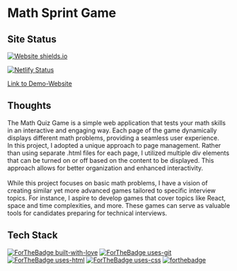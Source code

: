 # Math Sprint Game

## Site Status 
[![Website shields.io](https://img.shields.io/website-up-down-green-red/http/shields.io.svg)](http://shields.io/)

[![Netlify Status](https://api.netlify.com/api/v1/badges/34f18c15-a90b-4ea3-b5fe-d2116e9cbabb/deploy-status)](https://app.netlify.com/sites/devon-math-sprint-game/deploys)

[Link to Demo-Website](https://devon-math-sprint-game.netlify.app/)

## Thoughts

The Math Quiz Game is a simple web application that tests your math skills in an interactive and engaging way. Each page of the game dynamically displays different math problems, providing a seamless user experience.
<br>
In this project, I adopted a unique approach to page management. Rather than using separate .html files for each page, I utilized multiple div elements that can be turned on or off based on the content to be displayed. This approach allows for better organization and enhanced interactivity.
<br><br>
While this project focuses on basic math problems, I have a vision of creating similar yet more advanced games tailored to specific interview topics. For instance, I aspire to develop games that cover topics like React, space and time complexities, and more. These games can serve as valuable tools for candidates preparing for technical interviews.

## Tech Stack
[![ForTheBadge built-with-love](http://ForTheBadge.com/images/badges/built-with-love.svg)](https://github.com/sahiljamwal)
[![ForTheBadge uses-git](http://ForTheBadge.com/images/badges/uses-git.svg)](https://GitHub.com/)
[![ForTheBadge uses-html](http://ForTheBadge.com/images/badges/uses-html.svg)](http://ForTheBadge.com)
[![ForTheBadge uses-css](http://ForTheBadge.com/images/badges/uses-css.svg)](http://ForTheBadge.com)
[![forthebadge](https://forthebadge.com/images/badges/made-with-javascript.svg)](https://forthebadge.com)



